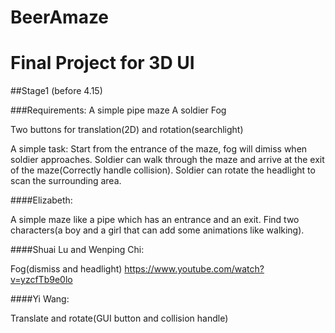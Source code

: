 BeerAmaze
=========

Final Project for 3D UI
==========================
##Stage1 (before 4.15)

###Requirements:
  A simple pipe maze
  A soldier
  Fog

Two buttons for translation(2D) and rotation(searchlight)

A simple task: Start from the entrance of the maze, fog will dimiss when soldier approaches. Soldier can walk through the maze and arrive at the exit of the maze(Correctly handle collision). Soldier can rotate the headlight to scan the surrounding area.

####Elizabeth: 
  
  A simple maze like a pipe which has an entrance and an exit. Find two characters(a boy and a girl that can add some animations like walking). 

####Shuai Lu and Wenping Chi: 
  
  Fog(dismiss and headlight)
  https://www.youtube.com/watch?v=yzcfTb9e0lo

####Yi Wang: 
  
  Translate and rotate(GUI button and collision handle)
